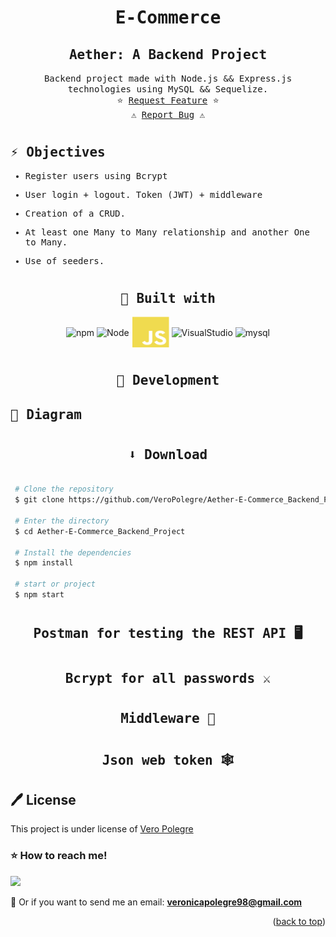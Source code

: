 <h1 align="center"><samp>E-Commerce</samp></h1>

<h2 align="center"><samp>Aether: A Backend Project</samp></h2>
  <p align="center"><samp>
    Backend project made with Node.js && Express.js technologies using MySQL && Sequelize.
    <br /> 
    ⭐
    <a href="https://github.com/victorcodigos/1-proyecto-e-commerce-backend/issues">Request Feature</a>
    ⭐
    <br />
    ⚠️
    <a href="https://github.com/VeroPolegre/E-Commerce_Backend-Project/issues">Report Bug</a>
    ⚠️
  </samp></p>
  
# <h2><samp> ⚡ Objectives  </samp></h2>
<samp>
  
- Register users using Bcrypt
 
- User login + logout. Token (JWT) + middleware
 
- Creation of a CRUD.
 
- At least one Many to Many relationship and another One to Many.
 
- Use of seeders.
  
</samp>

# <h2 align="center"><samp> 🔧 Built with </samp></h2>

<p align="center">
<img align="center" alt="npm" height="50" width="60" src="https://cdn.jsdelivr.net/gh/devicons/devicon/icons/npm/npm-original-wordmark.svg">
<img align="center" alt="Node" height="50" width="60" src="https://cdn.jsdelivr.net/gh/devicons/devicon/icons/nodejs/nodejs-original.svg">
<img align="center" alt="js" height="50" width="60" src="https://raw.githubusercontent.com/devicons/devicon/master/icons/javascript/javascript-plain.svg">
<img align="center" alt="VisualStudio" height="50" width="60" src="https://cdn.svgporn.com/logos/visual-studio-code.svg">
<img align="center" alt="mysql" height="50" width="60" src="https://cdn.jsdelivr.net/gh/devicons/devicon/icons/mysql/mysql-plain.svg">
</p>

# <h2 align="center"><samp>  🚀 Development  </samp></h2>

<h2><samp> 📝 Diagram </samp></h2>

# <h2 align="center"><samp>  ⬇️ Download  </samp></h2>

```bash

 # Clone the repository
 $ git clone https://github.com/VeroPolegre/Aether-E-Commerce_Backend_Project
 
 # Enter the directory
 $ cd Aether-E-Commerce_Backend_Project

 # Install the dependencies
 $ npm install

 # start or project
 $ npm start 

```

# <h2 align="center"><samp>  Postman for testing the REST API 🖥️  </samp></h2>

# <h2 align="center"><samp>  Bcrypt for all passwords ⚔️ </samp></h2>

# <h2 align="center"><samp>  Middleware  🔗 </samp></h2>

# <h2 align="center"><samp>  Json web token  🕸️ </samp></h2>

## 🖊️ License

This project is under license of [Vero Polegre](https://github.com/VeroPolegre)

### ⭐️ How to reach me!

<a href="https://www.linkedin.com/in/veronica-polegre-304a3b297/" target="_blank"><img src="https://img.shields.io/badge/-LinkedIn-%230077B5?style=for-the-badge&logo=linkedin&logoColor=white" target="_blank"></a>

📩 Or if you want to send me an email: **veronicapolegre98@gmail.com**

<p align="right">(<a href="#readme-top">back to top</a>)</p>
